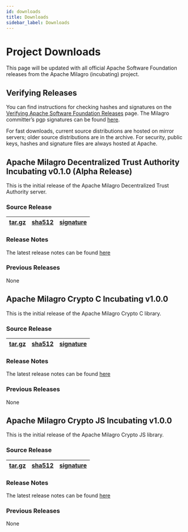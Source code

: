 ```yaml
---
id: downloads
title: Downloads
sidebar_label: Downloads
---
```


# Project Downloads

This page will be updated with all official Apache Software Foundation releases from the Apache Milagro (incubating) project.

## Verifying Releases

You can find instructions for checking hashes and signatures on the [Verifying Apache Software Foundation Releases](http://www.apache.org/info/verification.html) page. The Milagro committer’s pgp signatures can be found [here](https://www.apache.org/dist/incubator/milagro/KEYS).   

For fast downloads, current source distributions are hosted on mirror servers; older source distributions are in the archive. For security, public keys, hashes and signature files are always hosted at Apache.

## Apache Milagro Decentralized Trust Authority Incubating v0.1.0 (Alpha Release)

This is the initial release of the Apache Milagro Decentralized Trust Authority server.

### Source Release

|[tar.gz](http://www.apache.org/dyn/closer.cgi/incubator/milagro/apache-milagro-dta-0.1.0-incubating/apache-milagro-dta-0.1.0-incubating-src.tar.gz)|[sha512](https://www.apache.org/dist/incubator/milagro/apache-milagro-dta-0.1.0-incubating/apache-milagro-dta-0.1.0-incubating-src.tar.gz.sha512)|[signature](https://www.apache.org/dist/incubator/milagro/apache-milagro-dta-0.1.0-incubating/apache-milagro-dta-0.1.0-incubating-src.tar.gz.asc)|
| ----- | ----- | ----- |

### Release Notes

The latest release notes can be found [here](https://github.com/apache/incubator-milagro-dta/releases/tag/0.1.0)

### Previous Releases

None

## Apache Milagro Crypto C Incubating v1.0.0

This is the initial release of the Apache Milagro Crypto C library.

### Source Release

|[tar.gz](http://www.apache.org/dyn/closer.cgi/incubator/milagro/apache-milagro-crypto-c-1.0.0-incubating/apache-milagro-crypto-c-1.0.0-incubating-src.tar.gz)|[sha512](https://www.apache.org/dist/incubator/milagro/apache-milagro-crypto-c-1.0.0-incubating/apache-milagro-crypto-c-1.0.0-incubating-src.tar.gz.sha512)|[signature](https://www.apache.org/dist/incubator/milagro/apache-milagro-crypto-c-1.0.0-incubating/apache-milagro-crypto-c-1.0.0-incubating-src.tar.gz.asc)|
| ----- | ----- | ----- |

### Release Notes

The latest release notes can be found [here](https://github.com/apache/incubator-milagro-crypto-c/releases/tag/1.0.0)

### Previous Releases

None


## Apache Milagro Crypto JS Incubating v1.0.0

This is the initial release of the Apache Milagro Crypto JS library.

### Source Release

|[tar.gz](http://www.apache.org/dyn/closer.cgi/incubator/milagro/apache-milagro-crypto-js-1.0.0-incubating/apache-milagro-crypto-js-1.0.0-incubating-src.tar.gz)|[sha512](https://www.apache.org/dist/incubator/milagro/apache-milagro-crypto-js-1.0.0-incubating/apache-milagro-crypto-js-1.0.0-incubating-src.tar.gz.sha512)|[signature](https://www.apache.org/dist/incubator/milagro/apache-milagro-crypto-js-1.0.0-incubating/apache-milagro-crypto-js-1.0.0-incubating-src.tar.gz.asc)|
| ----- | ----- | ----- |

### Release Notes

The latest release notes can be found [here](https://github.com/apache/incubator-milagro-crypto-js/releases/tag/1.0.0)

### Previous Releases

None

<!--
Supported admonition types are: caution, note, important, tip, warning.
-->